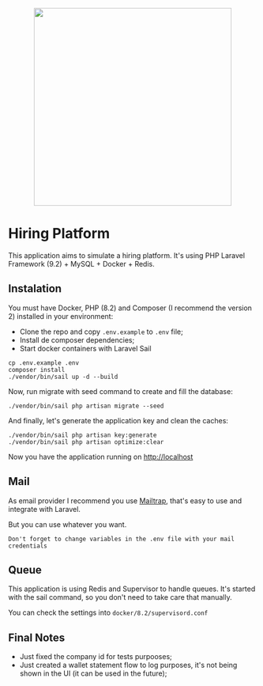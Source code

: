 <p align="center"><a href="https://laravel.com" target="_blank"><img src="https://raw.githubusercontent.com/laravel/art/master/logo-lockup/5%20SVG/2%20CMYK/1%20Full%20Color/laravel-logolockup-cmyk-red.svg" width="400"></a></p>

# Hiring Platform

This application aims to simulate a hiring platform. It's using PHP Laravel Framework (9.2) + MySQL + Docker + Redis.

## Instalation

You must have Docker, PHP (8.2) and Composer (I recommend the version 2) installed in your environment:

- Clone the repo and copy `.env.example` to `.env` file;
- Install de composer dependencies;
- Start docker containers with Laravel Sail

```
cp .env.example .env
composer install
./vendor/bin/sail up -d --build
```

Now, run migrate with seed command to create and fill the database:

```
./vendor/bin/sail php artisan migrate --seed
```

And finally, let's generate the application key and clean the caches:

```
./vendor/bin/sail php artisan key:generate
./vendor/bin/sail php artisan optimize:clear
```

Now you have the application running on [http://localhost](http://localhost)

## Mail

As email provider I recommend you use [Mailtrap](https://mailtrap.io/), that's easy to use and integrate with Laravel.

But you can use whatever you want.

`Don't forget to change variables in the .env file with your mail credentials`

## Queue

This application is using Redis and Supervisor to handle queues. It's started with the sail command, so you don't need to take care that manually.

You can check the settings into `docker/8.2/supervisord.conf`

## Final Notes

- Just fixed the company id for tests purpooses;
- Just created a wallet statement flow to log purposes, it's not being shown in the UI (it can be used in the future);
